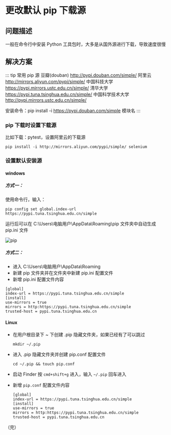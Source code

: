 # 更改默认 pip 下载源

## 问题描述

一般在命令行中安装 Python 工具包时，大多是从国外源进行下载，导致速度很慢

## 解决方案

::: tip 常用 pip 源
豆瓣(douban) http://pypi.douban.com/simple/
阿里云 http://mirrors.aliyun.com/pypi/simple/
中国科技大学 https://pypi.mirrors.ustc.edu.cn/simple/
清华大学 https://pypi.tuna.tsinghua.edu.cn/simple/
中国科学技术大学 http://pypi.mirrors.ustc.edu.cn/simple/

安装命令：pip install -i https://pypi.douban.com/simple 模块名
::: 

### pip 下载时设置下载源

比如下载：pytest，设置阿里云的下载源

```
pip install -i http://mirrors.aliyun.com/pypi/simple/ selenium
```

### 设置默认安装源

#### windows

##### 方式一：

使用命令行，输入：

```
pip config set global.index-url https://pypi.tuna.tsinghua.edu.cn/simple
```

 运行后可以在 C:\Users\电脑用户\AppData\Roaming\pip 文件夹中自动生成 pip.ini 文件

![pip](./images/pip1.png)

##### 方式二：

+ 进入 C:\Users\电脑用户\AppData\Roaming
+ 新建 pip 文件夹并在文件夹中新建 pip.ini 配置文件
+ 新增 pip.ini 配置文件内容

```
[global]
index-url = https://pypi.tuna.tsinghua.edu.cn/simple
[install]
use-mirrors = true
mirrors = http:https://pypi.tuna.tsinghua.edu.cn/simple
trusted-host = pypi.tuna.tsinghua.edu.cn
```

#### Linux 

+ 在用户根目录下 ~ 下创建 .pip 隐藏文件夹，如果已经有了可以跳过 

  ```
  mkdir ~/.pip
  ```

+ 进入 .pip 隐藏文件夹并创建 pip.conf 配置文件

  ```
  cd ~/.pip && touch pip.conf 
  ```

+ 启动 Finder 按 `cmd+shift+g` 进入，输入 `~/.pip`  回车进入

+ 新增 `pip.conf` 配置文件内容

  ```
  [global]
  index-url = https://pypi.tuna.tsinghua.edu.cn/simple
  [install]
  use-mirrors = true
  mirrors = http:https://pypi.tuna.tsinghua.edu.cn/simple
  trusted-host = pypi.tuna.tsinghua.edu.cn
  ```


（完）
